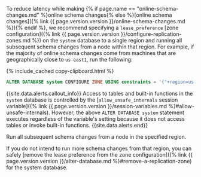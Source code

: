 To reduce latency while making {% if page.name == "online-schema-changes.md" %}online schema changes{% else %}[online schema changes]({% link {{ page.version.version }}/online-schema-changes.md %}){% endif %}, we recommend specifying a `lease_preference` [zone configuration]({% link {{ page.version.version }}/configure-replication-zones.md %}) on the `system` database to a single region and running all subsequent schema changes from a node within that region. For example, if the majority of online schema changes come from machines that are geographically close to `us-east1`, run the following:

{% include_cached copy-clipboard.html %}
~~~ sql
ALTER DATABASE system CONFIGURE ZONE USING constraints = '{"+region=us-east1": 1}', lease_preferences = '[[+region=us-east1]]';
~~~

{{site.data.alerts.callout_info}}
Access to tables and built-in functions in the `system` database is controlled by the [`allow_unsafe_internals` session variable]({% link {{ page.version.version }}/session-variables.md %}#allow-unsafe-internals). However, the above `ALTER DATABASE system` statement executes regardless of the variable's setting because it does not access tables or invoke built-in functions.
{{site.data.alerts.end}}

Run all subsequent schema changes from a node in the specified region.

If you do not intend to run more schema changes from that region, you can safely [remove the lease preference from the zone configuration]({% link {{ page.version.version }}/alter-database.md %}#remove-a-replication-zone) for the system database.
